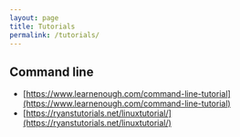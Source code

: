 ```yaml
---
layout: page
title: Tutorials
permalink: /tutorials/
---
```

## Command line

- [https://www.learnenough.com/command-line-tutorial](https://www.learnenough.com/command-line-tutorial)
- [https://ryanstutorials.net/linuxtutorial/](https://ryanstutorials.net/linuxtutorial/)
